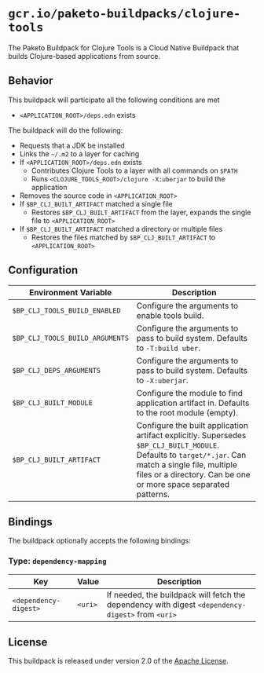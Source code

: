 # `gcr.io/paketo-buildpacks/clojure-tools`

The Paketo Buildpack for Clojure Tools is a Cloud Native Buildpack that builds Clojure-based applications from source.

## Behavior

This buildpack will participate all the following conditions are met

* `<APPLICATION_ROOT>/deps.edn` exists

The buildpack will do the following:

* Requests that a JDK be installed
* Links the `~/.m2` to a layer for caching
* If `<APPLICATION_ROOT>/deps.edn` exists
  * Contributes Clojure Tools to a layer with all commands on `$PATH`
  * Runs `<CLOJURE_TOOLS_ROOT>/clojure -X:uberjar` to build the application
* Removes the source code in `<APPLICATION_ROOT>`
* If `$BP_CLJ_BUILT_ARTIFACT` matched a single file
  * Restores `$BP_CLJ_BUILT_ARTIFACT` from the layer, expands the single file to `<APPLICATION_ROOT>`
* If `$BP_CLJ_BUILT_ARTIFACT` matched a directory or multiple files
  * Restores the files matched by `$BP_CLJ_BUILT_ARTIFACT` to `<APPLICATION_ROOT>`

## Configuration

| Environment Variable            | Description                                                                                                                                                                                                              |
| ------------------------------- | ------------------------------------------------------------------------------------------------------------------------------------------------------------------------------------------------------------------------ |
| `$BP_CLJ_TOOLS_BUILD_ENABLED`   | Configure the arguments to enable tools build.                                                                                                                                                                           |
| `$BP_CLJ_TOOLS_BUILD_ARGUMENTS` | Configure the arguments to pass to build system. Defaults to `-T:build uber`.                                                                                                                                            |
| `$BP_CLJ_DEPS_ARGUMENTS`        | Configure the arguments to pass to build system. Defaults to `-X:uberjar`.                                                                                                                                               |
| `$BP_CLJ_BUILT_MODULE`          | Configure the module to find application artifact in. Defaults to the root module (empty).                                                                                                                               |
| `$BP_CLJ_BUILT_ARTIFACT`        | Configure the built application artifact explicitly. Supersedes `$BP_CLJ_BUILT_MODULE`. Defaults to `target/*.jar`. Can match a single file, multiple files or a directory. Can be one or more space separated patterns. |

## Bindings

The buildpack optionally accepts the following bindings:

### Type: `dependency-mapping`

| Key                   | Value   | Description                                                                                       |
| --------------------- | ------- | ------------------------------------------------------------------------------------------------- |
| `<dependency-digest>` | `<uri>` | If needed, the buildpack will fetch the dependency with digest `<dependency-digest>` from `<uri>` |

## License

This buildpack is released under version 2.0 of the [Apache License][a].

[a]: http://www.apache.org/licenses/LICENSE-2.0
